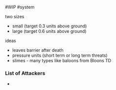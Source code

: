 #WIP 
#system 

two sizes
- small (target 0.3 units above ground)
- large (target 0.6 units above ground)

ideas
- leaves barrier after death
- pressure units (short term or long term threats)
- slimes - many types like baloons from Bloons TD

### List of Attackers
- 
